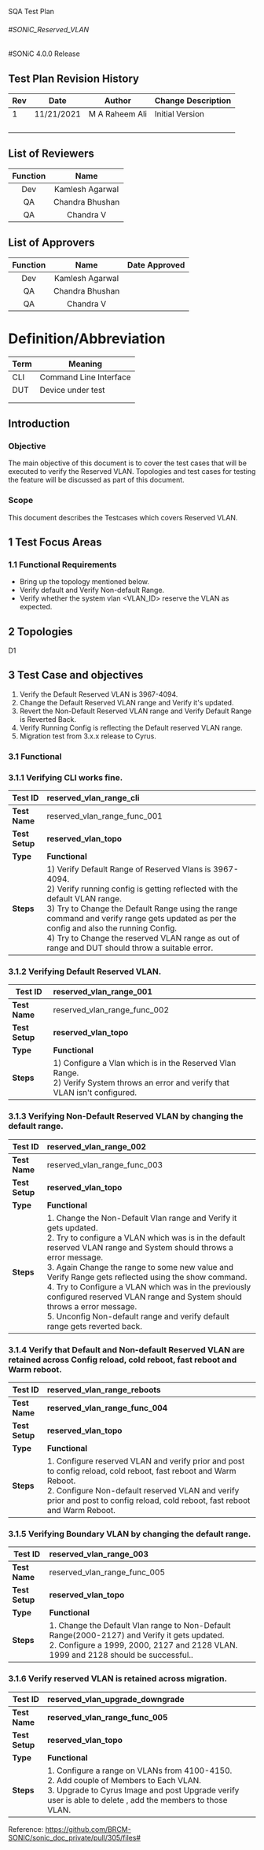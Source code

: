 SQA Test Plan

###### #SONiC_Reserved_VLAN

#SONiC 4.0.0 Release

## Test Plan Revision History

| Rev  | Date       | Author         | Change Description |
| ---- | ---------- | -------------- | ------------------ |
| 1    | 11/21/2021 | M A Raheem Ali | Initial Version    |
|      |            |                |                    |
|      |            |                |                    |
|      |            |                |                    |
|      |            |                |                    |

## List of Reviewers

| Function |      Name       |
| :------: | :-------------: |
|   Dev    | Kamlesh Agarwal |
|    QA    | Chandra Bhushan |
|    QA    |    Chandra V    |

## List of Approvers

| Function |      Name       | Date Approved |
| :------: | :-------------: | :-----------: |
|   Dev    | Kamlesh Agarwal |               |
|    QA    | Chandra Bhushan |               |
|    QA    |    Chandra V    |               |

# Definition/Abbreviation

| **Term** | **Meaning**            |
| -------- | ---------------------- |
| CLI      | Command Line Interface |
| DUT      | Device under test      |
|          |                        |
|          |                        |

## Introduction

### Objective 

The main objective of this document is to cover the test cases that will be executed to verify the Reserved VLAN.  Topologies and test cases  for testing the feature will be discussed as part of this document.

### Scope

This document describes the Testcases which covers Reserved VLAN.

## 1 Test Focus Areas

### 1.1 Functional Requirements

- Bring up the topology mentioned below.
- Verify default and Verify Non-default Range.
- Verify whether the system vlan <VLAN_ID> reserve the VLAN as expected.

## 2 Topologies

D1

## 3 Test Case and objectives

1. Verify the Default Reserved VLAN is 3967-4094.
2. Change the Default Reserved VLAN range and Verify it's updated.
3. Revert the Non-Default Reserved VLAN range and Verify Default Range is Reverted Back.
4. Verify Running Config is reflecting the Default reserved VLAN range.
5. Migration test from 3.x.x release to Cyrus.

### **3.1 Functional**

### 3.1.1 Verifying CLI works fine.

| **Test ID**    | reserved_vlan_range_cli                                      |
| :------------- | :----------------------------------------------------------- |
| **Test Name**  | reserved_vlan_range_func_001                                 |
| **Test Setup** | **reserved_vlan_topo**                                       |
| **Type**       | **Functional**                                               |
| **Steps**      | 1) Verify Default Range of Reserved Vlans is 3967-4094.<br/>2) Verify running config is getting reflected with the default VLAN range. <br/>3) Try to Change the Default Range using the range command and verify range gets updated as per the config and also the running Config. <br/>4) Try to Change the reserved VLAN range as out of range and DUT should throw a suitable error. <br/> |

### 3.1.2 Verifying Default Reserved VLAN.

| **Test ID**    | reserved_vlan_range_001                                      |
| -------------- | :----------------------------------------------------------- |
| **Test Name**  | reserved_vlan_range_func_002                                 |
| **Test Setup** | **reserved_vlan_topo**                                       |
| **Type**       | **Functional**                                               |
| **Steps**      | 1) Configure a Vlan which is in the Reserved Vlan Range. <br/>2) Verify System throws an error and verify that VLAN isn't configured.<br/> |

### 3.1.3 Verifying Non-Default Reserved VLAN by changing the default range.

| **Test ID**    | reserved_vlan_range_002                                      |
| -------------- | :----------------------------------------------------------- |
| **Test Name**  | reserved_vlan_range_func_003                                 |
| **Test Setup** | **reserved_vlan_topo**                                       |
| **Type**       | **Functional**                                               |
| **Steps**      | 1. Change the Non-Default Vlan range and Verify it gets updated.<br/>2. Try to configure a VLAN which was is in the default reserved VLAN range and System should throws a error message.<br/>3. Again Change the range to some new value and Verify Range gets reflected using the show command.<br/>4. Try to Configure a VLAN which was in the previously configured reserved VLAN range and System should throws a error message.<br/>5. Unconfig Non-default range and verify default range gets reverted back.<br/> |

### 3.1.4 Verify that Default and Non-default Reserved VLAN are retained across Config reload, cold reboot, fast reboot and Warm reboot.

| **Test ID**    | reserved_vlan_range_reboots                                  |
| -------------- | :----------------------------------------------------------- |
| **Test Name**  | **reserved_vlan_range_func_004**                             |
| **Test Setup** | **reserved_vlan_topo**                                       |
| **Type**       | **Functional**                                               |
| **Steps**      | 1. Configure reserved VLAN and verify prior and post to config reload, cold reboot, fast reboot and Warm Reboot.<br/>2. Configure Non-default reserved VLAN and verify prior and post to config reload, cold reboot, fast reboot and Warm Reboot.<br/> |

### 3.1.5 Verifying Boundary VLAN by changing the default range.

| **Test ID**    | reserved_vlan_range_003                                      |
| -------------- | :----------------------------------------------------------- |
| **Test Name**  | reserved_vlan_range_func_005                                 |
| **Test Setup** | **reserved_vlan_topo**                                       |
| **Type**       | **Functional**                                               |
| **Steps**      | 1. Change the Default Vlan range to Non-Default Range(2000-2127) and Verify it gets updated.<br/>2. Configure a 1999, 2000, 2127 and 2128 VLAN. 1999 and 2128 should be successful..<br/> |

### 3.1.6 Verify reserved VLAN is retained across migration.

| **Test ID**    | reserved_vlan_upgrade_downgrade                              |
| -------------- | :----------------------------------------------------------- |
| **Test Name**  | **reserved_vlan_range_func_005**                             |
| **Test Setup** | **reserved_vlan_topo**                                       |
| **Type**       | **Functional**                                               |
| **Steps**      | 1. Configure a range on VLANs from 4100-4150.<br />2. Add couple of Members to Each VLAN.<br />3. Upgrade to Cyrus Image and post Upgrade verify user is able to delete , add the members to those VLAN. |

Reference: https://github.com/BRCM-SONIC/sonic_doc_private/pull/305/files#

